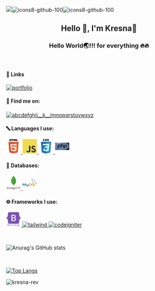 ![](https://user-images.githubusercontent.com/98457577/170729077-1413ca82-1286-47e6-a37a-3e5e09d23238.png)![icons8-github-100](https://user-images.githubusercontent.com/98457577/170729077-1413ca82-1286-47e6-a37a-3e5e09d23238.png)![icons8-github-100](https://user-images.githubusercontent.com/98457577/170729077-1413ca82-1286-47e6-a37a-3e5e09d23238.png)

<h2 align="center">Hello 👋, I'm Kresna🤖</h2>
<h3 align="center">Hello World🌏!!! for everything 🔥🔥</h3>

&nbsp;
<h4 align="left">🔗 Links</h4>

[![portfolio](https://img.shields.io/badge/MY_PORTFOLIO-000?style=for-the-badge&logo=kongregate&logoColor=black&color=pink)](https://kresna-rev.github.io/)


<h4 align="left">🔎 Find me on:</h4>
<p align="left">
  <a href="https://instagram.com/abcdefghij__k__lmnopqrstuvwxyz" target="blank"><img align="center" src="https://raw.githubusercontent.com/rahuldkjain/github-profile-readme-generator/master/src/images/icons/Social/instagram.svg" alt="abcdefghij__k__lmnopqrstuvwxyz" height="30" width="40" /></a>
</p>

<h4 align="left">🔤 Languages I use:</h4>
<p align="left">
  <a href="https://www.w3.org/html/" target="_blank" rel="noreferrer"> <img src="https://raw.githubusercontent.com/devicons/devicon/master/icons/html5/html5-original-wordmark.svg" alt="html5" width="40" height="40" /> </a>
  <a href="https://developer.mozilla.org/en-US/docs/Web/JavaScript" target="_blank" rel="noreferrer"> <img src="https://raw.githubusercontent.com/devicons/devicon/master/icons/javascript/javascript-original.svg" alt="javascript" width="40" height="40" /> </a>
  <a href="https://www.w3schools.com/css/" target="_blank" rel="noreferrer"> <img src="https://raw.githubusercontent.com/devicons/devicon/master/icons/css3/css3-original-wordmark.svg" alt="css3" width="40" height="40" /> </a>
  <a href="https://www.php.net" target="_blank" rel="noreferrer"> <img src="https://raw.githubusercontent.com/devicons/devicon/master/icons/php/php-original.svg" alt="php" width="40" height="40" /> </a>
</p>

<h4 align="left">💾 Databases:</h4>
<p align="left">
  <a href="https://www.mongodb.com/" target="_blank" rel="noreferrer"> <img src="https://raw.githubusercontent.com/devicons/devicon/master/icons/mongodb/mongodb-original-wordmark.svg" alt="mongodb" width="40" height="40"/> </a>
  <a href="https://www.mysql.com/" target="_blank" rel="noreferrer"> <img src="https://raw.githubusercontent.com/devicons/devicon/master/icons/mysql/mysql-original-wordmark.svg" alt="mysql" width="40" height="40" /> </a>
</p>

<h4 align="left">🌐 Frameworks I use:</h4>
<p align="left">
  <a href="https://getbootstrap.com" target="_blank" rel="noreferrer"> <img src="https://raw.githubusercontent.com/devicons/devicon/master/icons/bootstrap/bootstrap-plain-wordmark.svg" alt="bootstrap" width="40" height="40" /> </a>
  <a href="https://tailwindcss.com/" target="_blank" rel="noreferrer"> <img src="https://www.vectorlogo.zone/logos/tailwindcss/tailwindcss-icon.svg" alt="tailwind" width="40" height="40" /> </a>
  <a href="https://codeigniter.com" target="_blank" rel="noreferrer"> <img src="https://cdn.worldvectorlogo.com/logos/codeigniter.svg" alt="codeigniter" width="40" height="40" /> </a>
</p>
</h4>

<p>
&nbsp;
&nbsp;

![Anurag's GitHub stats](https://github-readme-stats.vercel.app/api?username=kresna-rev&show_icons=true&theme=radical)

</p>
<p>
&nbsp;
&nbsp;

[![Top Langs](https://github-readme-stats.vercel.app/api/top-langs/?username=kresna-rev&layout=compact&theme=radical)](https://github.com/anuraghazra/github-readme-stats)

</p>
<p>
&nbsp;
&nbsp;
<img align="left" src="https://github-readme-streak-stats.herokuapp.com/?user=kresna-rev&theme=radical" alt="kresna-rev" />
</p>
